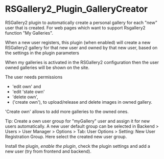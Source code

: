 # RSGallery2_Plugin_GalleryCreator
RSGallery2 plugin to automatically create a personal gallery for each "new" user that is created.
For web pages which want to support Rsgallery2 function "My Galleries". 

When a new user registers, this plugin (when enabled) will create a new RSGallery2 gallery for that new user and owned by that new user, based on the settings in the plugin parameters

When my galleries is activated in the RSGallery2 configuration then the user owned galleries will be shown on the site.

The user needs permissions
* 'edit own' and
* 'edit 'state own'
* 'delete own',
* ('create own'),
to upload/release and delete images in owned gallery.

'Create own' allows to add more galleries to the owned ones.  

Tip: Create a own user group for "myGallery" user and assign it for new users automatically.
A new user default group can be selected in  Backend > Users > User Manager > Options > Tab: User Options > Setting: New User Registration Group. Here select the created new user group.  

Install the plugin, *enable the plugin*, check the plugin settings and add a new user (try from frontend and backend).
